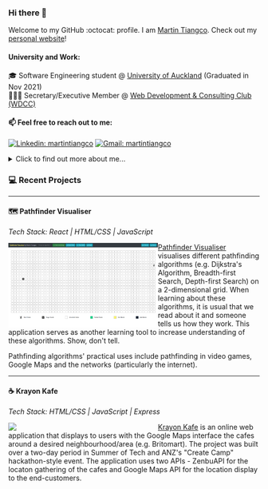 ### Hi there 👋

Welcome to my GitHub :octocat: profile. I am [Martin Tiangco](https://www.linkedin.com/in/martintiangco). Check out my [personal website](https://martintiangco.com/)!

#### University and Work:

🎓 Software Engineering student @ [University of Auckland](https://www.auckland.ac.nz/en.html) (Graduated in Nov 2021)  
👨🏼‍💻 Secretary/Executive Member @ [Web Development & Consulting Club (WDCC)](https://www.wdcc.co.nz/)

#### 📫 Feel free to reach out to me:
[![Linkedin: martintiangco](https://img.shields.io/badge/-martintiangco-blue?style=flat-square&logo=Linkedin&logoColor=white&link=https://www.linkedin.com/in/martintiangco/)](https://www.linkedin.com/in/martintiangco/) [![Gmail: martintiangco](https://img.shields.io/badge/-martintiangco-red?style=flat-square&logo=Gmail&logoColor=white&link=mailto:martintiangco@gmail.com)](mailto:martintiangco@gmail.com)

<details>

<summary>Click to find out more about me...</summary>

```javascript
const martin = {
  pronouns: "he" | "him",
  code: [Java, JavaScript, HTML, CSS],
  tools: [React, Node, SQL, AWS, GitHub],
  currentProject: "Currently working on my personal portfolio, honing my skills in React along the way.",
};
```

</details>
 
### 💻 Recent Projects
---
#### 🗺️ Pathfinder Visualiser
*Tech Stack: React | HTML/CSS | JavaScript*

<a href="https://martintiangco.github.io/Pathfinder-Visualiser/">
	<img align="left" src="https://github.com/MartinTiangco/Pathfinder-Visualiser/blob/master/img/demo.PNG" width="300">
</a>

[Pathfinder Visualiser](https://github.com/MartinTiangco/Pathfinder-Visualiser) visualises different pathfinding algorithms (e.g. Dijkstra's Algorithm, Breadth-first Search, Depth-first Search) on a 2-dimensional grid. When learning about these algorithms, it is usual that we read about it and someone tells us how they work. This application serves as another learning tool to increase understanding of these algorithms. Show, don't tell.

Pathfinding algorithms' practical uses include pathfinding in video games, Google Maps and the networks (particularly the internet).

---

#### ☕ Krayon Kafe
*Tech Stack: HTML/CSS | JavaScript | Express*

<a href="https://krayon-kafe.herokuapp.com/">
	<img align="left" src="https://github.com/MartinTiangco/Krayon-Kafe/blob/master/readmeImages/websiteOnHeroku.PNG" width="300">
</a>

[Krayon Kafe](https://github.com/MartinTiangco/Krayon-Kafe/) is an online web application that displays to users with the Google Maps interface the cafes around a desired neighbourhood/area (e.g. Britomart). The project was built over a two-day period in Summer of Tech and ANZ's "Create Camp" hackathon-style event. The application uses two APIs - ZenbuAPI for the locaton gathering of the cafes and Google Maps API for the location display to the end-customers.

<!--
**MartinTiangco/MartinTiangco** is a ✨ _special_ ✨ repository because its `README.md` (this file) appears on your GitHub profile.

Here are some ideas to get you started:

- 🔭 I’m currently working on ...
- 🌱 I’m currently learning ...
- 👯 I’m looking to collaborate on ...
- 🤔 I’m looking for help with ...
- 💬 Ask me about ...
- 📫 How to reach me: ...
- 😄 Pronouns: ...
- ⚡ Fun fact: ...
-->


